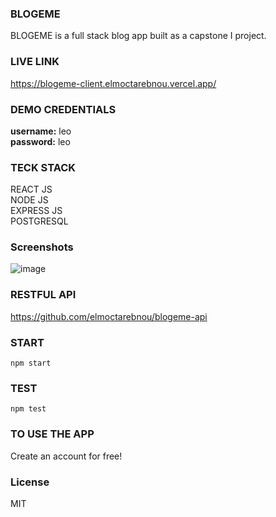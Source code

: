 ### BLOGEME
BLOGEME is a full stack blog app built as a capstone I project.

### LIVE LINK
https://blogeme-client.elmoctarebnou.vercel.app/

### DEMO CREDENTIALS
<strong>username:</strong> leo <br/>
<strong>password:</strong> leo

### TECK STACK
REACT JS<br/> NODE JS<br/> EXPRESS JS<br/> POSTGRESQL

### Screenshots
![image](https://user-images.githubusercontent.com/60305701/92967306-a153e100-f43e-11ea-9104-147c012a6ade.png)

### RESTFUL API
https://github.com/elmoctarebnou/blogeme-api

### START
`npm start`

### TEST
`npm test`

### TO USE THE APP
Create an account for free!

### License
MIT
